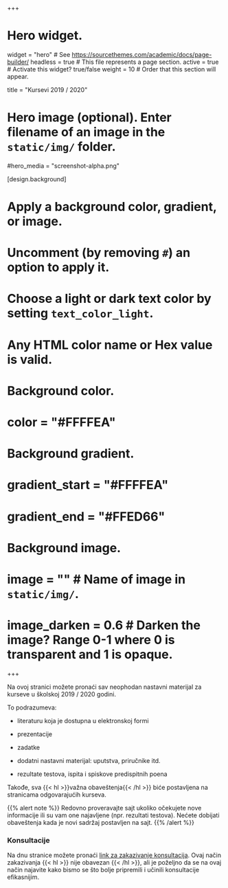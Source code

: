 +++
# Hero widget.
widget = "hero"  # See https://sourcethemes.com/academic/docs/page-builder/
headless = true  # This file represents a page section.
active = true  # Activate this widget? true/false
weight = 10  # Order that this section will appear.

title = "Kursevi 2019 / 2020"

# Hero image (optional). Enter filename of an image in the `static/img/` folder.
#hero_media = "screenshot-alpha.png"

[design.background]
  # Apply a background color, gradient, or image.
  #   Uncomment (by removing `#`) an option to apply it.
  #   Choose a light or dark text color by setting `text_color_light`.
  #   Any HTML color name or Hex value is valid.

  # Background color.
  # color = "#FFFFEA"
  
  # Background gradient.
  # gradient_start = "#FFFFEA"
  # gradient_end = "#FFED66"
  
  # Background image.
  # image = ""  # Name of image in `static/img/`.
  # image_darken = 0.6  # Darken the image? Range 0-1 where 0 is transparent and 1 is opaque.


+++


Na ovoj stranici možete pronaći sav neophodan nastavni materijal za kurseve u školskoj 2019 / 2020 godini.

To podrazumeva:

* literaturu koja je dostupna u elektronskoj formi

* prezentacije

* zadatke

* dodatni nastavni materijal: uputstva, priručnike itd.

* rezultate testova, ispita i spiskove predispitnih poena

Takođe, sva {{< hl >}}važna obaveštenja{{< /hl >}} biće postavljena na stranicama odgovarajućih kurseva.




{{% alert note %}}
Redovno proveravajte sajt ukoliko očekujete nove informacije ili su vam one najavljene (npr. rezultati testova). Nećete dobijati obaveštenja kada je novi sadržaj postavljen na sajt.
{{% /alert %}}


### Konsultacije

Na dnu stranice možete pronaći [link za zakazivanje konsultacija](https://calendly.com/atomasevic/konsultacije). Ovaj način zakazivanja {{< hl >}} nije obavezan {{< /hl >}}, ali je poželjno da se na ovaj način najavite kako bismo se što bolje pripremili i učinili konsultacije efikasnijim.
